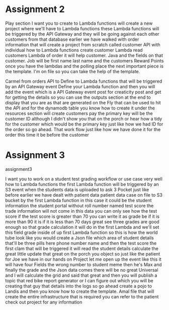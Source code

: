 
# Assignment 2
Play section I want you to create to Lambda functions will create a new project where we'll have to Lambda functions these Lambda functions will be triggered by the API Gateway and they will be going against each other customers from that database earlier we have walked with order information that will create a project from scratch called customer API with individual how to Lambda functions create customer Lambda read customers Lambda of order it will help customer. Java and the fields on that customer. 
Job will be first name last name and the customers Reward Points once you have the lambdas and the polling place the next important piece is the template. I'm on file so you can take the help of the template. 

Carmel from orders API to Define to Lambda functions that will be triggered by an API Gateway event Define your Lambda function and then you will add the event which is a API Gateway event post for creaticity post and get for getting the details so you can use the outputs section at the end to display that you are as that are generated on the Fly that can be used to hit the API and for the dynamodb table you know how to create it under the resources section will create customers pay the primary key will be the customer ID although I didn't show you that on the porch or hear how a tidy for the customer which would be the primary key just like how we had ID for the order so go ahead. That work flow just like how we have done it for the order this time it be before the customer 

# Assignment 3

assignment3

I want you to work on a student test grading workflow or use case very well how to Lambda functions the first Lambda function will be triggered by an S3 event when the students data is uploaded to ask 3 Pocket just like before earlier we have dealt with patient data patient data case on file to S3 bucket by the first Lambda function in this case it could be the student information the student portal without roll number named test score the trade information will not come in this data you can only see how the test score if the test score is greater than 70 you can write it as grade be if it is more than 90 it is if it is less than 70 days great see three grades are good enough so that grade calculation it will do in the first Lambda and we'll set this field grade inside of up first Lambda function so this is how the world tube look like you would create a Json file which area of student details that'll be three pills here phone number name and then the test score the first clam that will be triggered it will read the student details calculate the great little update that great on the porch you object so just like the patient for Joe we have in our hands on Project let me open up the event like this it will have four Fields the wrong number to student meme then he's Max and finally the grade and the Json data comes there will be no great Universal and I will calculate the grid and said that great and then you will publish a topic that red bike report generator or I can figure out which you will be creating that guy that details into the logs so go ahead create a pojo to Landis and then you know how to create the template. Amal file that will create the entire infrastructure that is required you can refer to the patient check out project for any information 

